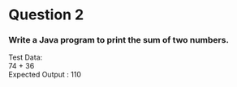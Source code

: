 # Question 2

### Write a Java program to print the sum of two numbers.

Test Data:  
74 + 36  
Expected Output :
110